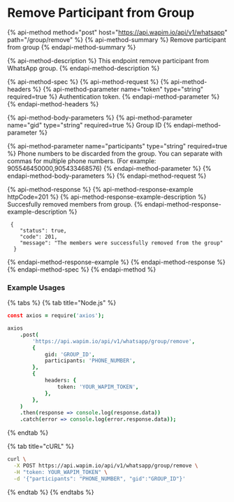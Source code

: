 # Remove Participant from Group

{% api-method method="post" host="https://api.wapim.io/api/v1/whatsapp" path="/group/remove" %}
{% api-method-summary %}
Remove participant from group
{% endapi-method-summary %}

{% api-method-description %}
This endpoint remove participant from WhatsApp group.
{% endapi-method-description %}

{% api-method-spec %}
{% api-method-request %}
{% api-method-headers %}
{% api-method-parameter name="token" type="string" required=true %}
Authentication token.
{% endapi-method-parameter %}
{% endapi-method-headers %}

{% api-method-body-parameters %}
{% api-method-parameter name="gid" type="string" required=true %}
Group ID
{% endapi-method-parameter %}

{% api-method-parameter name="participants" type="string" required=true %}
Phone numbers to be discarded from the group. You can separate with commas for multiple phone numbers. \(For example: 905546450000,905433468576\)
{% endapi-method-parameter %}
{% endapi-method-body-parameters %}
{% endapi-method-request %}

{% api-method-response %}
{% api-method-response-example httpCode=201 %}
{% api-method-response-example-description %}
Succesfully removed members from group.
{% endapi-method-response-example-description %}

```text
 {
    "status": true,
    "code": 201,
    "message": "The members were successfully removed from the group"
  }
```
{% endapi-method-response-example %}
{% endapi-method-response %}
{% endapi-method-spec %}
{% endapi-method %}

### Example Usages

{% tabs %}
{% tab title="Node.js" %}
```coffeescript
const axios = require('axios');

axios
	.post(
		'https://api.wapim.io/api/v1/whatsapp/group/remove',
		{
			gid: 'GROUP_ID',
			participants: 'PHONE_NUMBER',
		},
		{
			headers: {
				token: 'YOUR_WAPIM_TOKEN',
			},
		},
	)
	.then(response => console.log(response.data))
	.catch(error => console.log(error.response.data));

```
{% endtab %}

{% tab title="cURL" %}
```bash
curl \
  -X POST https://api.wapim.io/api/v1/whatsapp/group/remove \
  -H "token: YOUR_WAPIM_TOKEN" \
  -d '{"participants": "PHONE_NUMBER", "gid":"GROUP_ID"}'
```
{% endtab %}
{% endtabs %}

